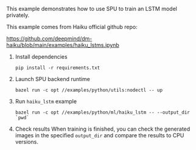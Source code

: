 This example demonstrates how to use SPU to train an LSTM model privately.

This example comes from Haiku official github repo:

https://github.com/deepmind/dm-haiku/blob/main/examples/haiku_lstms.ipynb

1. Install dependencies
    ```
    pip install -r requirements.txt
    ```

2. Launch SPU backend runtime
    ```
    bazel run -c opt //examples/python/utils:nodectl -- up
    ```

3. Run `haiku_lstm` example
    ```
    bazel run -c opt //examples/python/ml/haiku_lstm -- --output_dir `pwd`
    ```

4. Check results
    When training is finished, you can check the generated images in the specified `output_dir` and compare the results to CPU versions.
